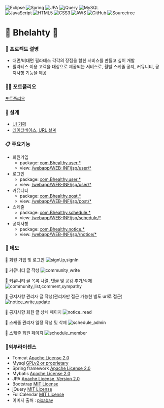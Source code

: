 ![Eclipse](https://img.shields.io/badge/Eclipse-FE7A16.svg?style=for-the-badge&logo=Eclipse&logoColor=white)
![Spring](https://img.shields.io/badge/spring-%236DB33F.svg?style=for-the-badge&logo=spring&logoColor=white)
![JPA](https://img.shields.io/badge/JPA-%236DB33F.svg?style=for-the-badge&logo=spring&logoColor=white)
![jQuery](https://img.shields.io/badge/jquery-%230769AD.svg?style=for-the-badge&logo=jquery&logoColor=white)
![MySQL](https://img.shields.io/badge/mysql-%2300f.svg?style=for-the-badge&logo=mysql&logoColor=white)                          
![JavaScript](https://img.shields.io/badge/javascript-%23323330.svg?style=for-the-badge&logo=javascript&logoColor=%23F7DF1E)
![HTML5](https://img.shields.io/badge/html5-%23E34F26.svg?style=for-the-badge&logo=html5&logoColor=white)
![CSS3](https://img.shields.io/badge/css3-%231572B6.svg?style=for-the-badge&logo=css3&logoColor=white)
![AWS](https://img.shields.io/badge/AWS-%23FF9900.svg?style=for-the-badge&logo=amazon-aws&logoColor=white)
![GitHub](https://img.shields.io/badge/github-%23121011.svg?style=for-the-badge&logo=github&logoColor=white)
![Sourcetree](https://img.shields.io/badge/sourcetree-0052CC.svg?style=for-the-badge&logo=java&logoColor=white)


# 💪 Bhelahty 🏃

### 📢 프로젝트 설명
* 대면/비대면 필라테스 각각의 장점을 합친 서비스를 만들고 싶어 개발
* 필라테스 이용 고객을 대상으로 제공되는 서비스로, 월별 스케줄 공지, 커뮤니티, 공지사항 기능을 제공

### 👩‍🏫 포트폴리오
[포트폴리오](https://github.com/ins0320/Bhealthy/files/14978316/portfolio_kimyoojung.pdf)



### 📐 설계
* [UI 기획](https://ovenapp.io/view/MfKyy5CpYiT5dIcGG8Duvz2ssUE9UYMl/)
* [데이터베이스, URL 설계](https://docs.google.com/spreadsheets/d/1HNUr1KfmyqhQGxD0medlo_HBQcz8ST7Uz9VAHcK74FA/edit#gid=0)

### 📋 주요기능
* 회원가입
  * package: [com.Bhealthy.user.*](https://github.com/ins0320/Bhealthy/tree/develop/src/main/java/com/Bhealthy/user)
  * view: [/webapp/WEB-INF/jsp/user/*](https://github.com/ins0320/Bhealthy/tree/develop/src/main/webapp/WEB-INF/jsp/user)
* 로그인
  * package: [com.Bhealthy.user.*](https://github.com/ins0320/Bhealthy/tree/develop/src/main/java/com/Bhealthy/user)
  * view: [/webapp/WEB-INF/jsp/user/*](https://github.com/ins0320/Bhealthy/tree/develop/src/main/webapp/WEB-INF/jsp/user)
* 커뮤니티
  * package: [com.Bhealthy.post.*](https://github.com/ins0320/Bhealthy/tree/develop/src/main/java/com/Bhealthy/post)
  * view: [/webapp/WEB-INF/jsp/post/*](https://github.com/ins0320/Bhealthy/tree/develop/src/main/webapp/WEB-INF/jsp/post)    
* 스케줄
  * package: [com.Bhealthy.schedule.*](https://github.com/ins0320/Bhealthy/tree/develop/src/main/java/com/Bhealthy/schedule)
  * view: [/webapp/WEB-INF/jsp/schedule/*](https://github.com/ins0320/Bhealthy/tree/develop/src/main/webapp/WEB-INF/jsp/schedule)
* 공지사항
  * package: [com.Bhealthy.notice.*](https://github.com/ins0320/Bhealthy/tree/develop/src/main/java/com/Bhealthy/notice)
  * view: [/webapp/WEB-INF/jsp//notice/*](https://github.com/ins0320/Bhealthy/tree/develop/src/main/webapp/WEB-INF/jsp/notice)

### 🎥 데모
  📃  회원 가입 및 로그인 
  ![signUp,signIn](https://github.com/ins0320/Bhealthy/assets/107856781/decdf597-1315-4311-af01-9b8858b166f3)
  
  📃  커뮤니티 글 작성
  ![community_write](https://github.com/ins0320/Bhealthy/assets/107856781/205cbb6c-1784-4a54-bf5a-98a6d5963d95)
  
  📃  커뮤니티 글 목록 나열, 댓글 및 공감 추가/삭제
  ![community_list,comment,sympathy](https://github.com/ins0320/Bhealthy/assets/107856781/8341c005-addd-45c1-a032-c0b77a752934)
  
  📃  공지사항 관리자 글 작성(관리자만 접근 가능한 별도 url로 접근)
  ![notice_write,update](https://github.com/ins0320/Bhealthy/assets/107856781/e2d6df7a-747a-430d-80cd-3a76f2243b8e)
  
  📃  공지사항 회원 글 상세 페이지
  ![notice_read](https://github.com/ins0320/Bhealthy/assets/107856781/a23edbf5-6acd-4710-9e2a-8f9289bae534)
  
  📃  스케줄 관리자 일정 작성 및 삭제
  ![schedule_admin](https://github.com/ins0320/Bhealthy/assets/107856781/258b3de9-9499-43f7-ac73-d83690fcb5d0)
  
   📃  스케줄 회원 페이지
   ![schedule_member](https://github.com/ins0320/Bhealthy/assets/107856781/b646e6bc-5b11-43ab-9857-f791ee220f1c)



 
### 📌외부라이센스
- Tomcat [Apache License 2.0](https://www.apache.org/licenses/LICENSE-2.0)
- Mysql [GPLv2 or proprietary](https://www.gnu.org/licenses/gpl-3.0.html)
- Spring framework [Apache License 2.0](https://www.apache.org/licenses/LICENSE-2.0)
- Mybatis [Apache License 2.0](https://www.apache.org/licenses/LICENSE-2.0)
- JPA [Apache License, Version 2.0](https://docs.spring.io/spring-data/jpa/snapshot-site/license.html)
- Bootstrap [MIT License](https://opensource.org/licenses/MIT)
- jQuery [MIT License](https://opensource.org/licenses/MIT)
- FullCalendar [MIT License](https://opensource.org/licenses/MIT)
- 이미지 출처 : [pixabay](https://pixabay.com/ko/)
